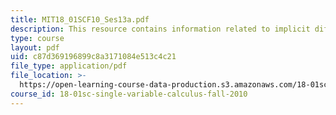 ```yaml
---
title: MIT18_01SCF10_Ses13a.pdf
description: This resource contains information related to implicit differentiation.
type: course
layout: pdf
uid: c87d369196899c8a3171084e513c4c21
file_type: application/pdf
file_location: >-
  https://open-learning-course-data-production.s3.amazonaws.com/18-01sc-single-variable-calculus-fall-2010/c87d369196899c8a3171084e513c4c21_MIT18_01SCF10_Ses13a.pdf
course_id: 18-01sc-single-variable-calculus-fall-2010
---
```

